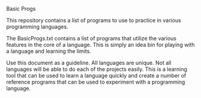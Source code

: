 
Basic Progs

This repository contains a list of programs to use to practice in various programming languages. 

The BasicProgs.txt contains a list of programs that utilize the various features in the core of a language. This is simply an idea bin for playing with a language and learning the limits.


Use this document as a guideline. All languages are unique. Not all languages will be able to do each of the projects easily. This is a learning tool that can be used to learn a language quickly and create a number of reference programs that can be used to experiment with a programming language.
